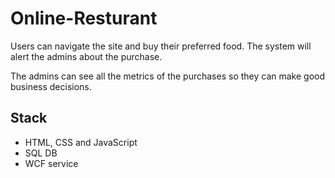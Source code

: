 # Online-Resturant
Users can navigate the site and buy their preferred food. The system will alert the admins about the purchase.

The admins can see all the metrics of the purchases so they can make good business decisions.

## Stack
* HTML, CSS and JavaScript
* SQL DB
* WCF service

